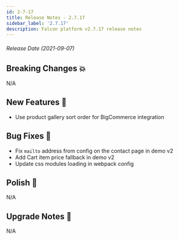```yaml
---
id: 2-7-17
title: Release Notes - 2.7.17
sidebar_label: '2.7.17'
description: Falcon platform v2.7.17 release notes
---
```


###### Release Date (2021-09-07)

## Breaking Changes 💥

N/A

## New Features 🚀

- Use product gallery sort order for BigCommerce integration

## Bug Fixes 🐛

- Fix `mailto` address from config on the contact page in demo v2
- Add Cart item price fallback in demo v2
- Update css modules loading in webpack config

## Polish 💅

N/A

## Upgrade Notes 📝

N/A
